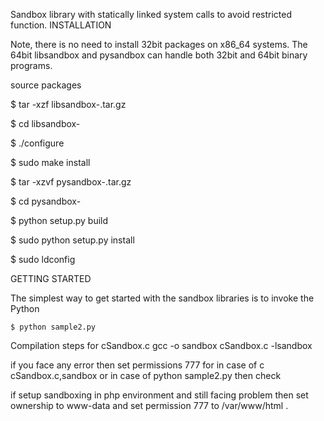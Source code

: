 Sandbox library with statically  linked system calls  to avoid restricted function.
INSTALLATION

  Note, there is no need to install 32bit packages on x86_64 systems. The 64bit 
  libsandbox and pysandbox can handle both 32bit and 64bit binary programs.

  source packages
  
  $ tar -xzf libsandbox-<version>.tar.gz
  
  $ cd libsandbox-<version>
  
  $ ./configure
  
  $ sudo make install
  
  
  $ tar -xzvf pysandbox-<version>.tar.gz
  
  $ cd pysandbox-<version>
  
  $ python setup.py build
  
  $ sudo python setup.py install
  
  $ sudo ldconfig    

GETTING STARTED
  
  The simplest way to get started with the sandbox libraries is to invoke the 
  Python

    $ python sample2.py 

   Compilation steps for cSandbox.c
    gcc -o sandbox cSandbox.c -lsandbox

   if you face any error then set permissions 777  for in case of c  cSandbox.c,sandbox or in case of python  sample2.py then check 
    

  if setup sandboxing in php environment and still facing problem then set ownership to www-data and set permission 777 to  /var/www/html .
